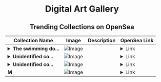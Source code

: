 <div align="center">

# Digital Art Gallery

## Trending Collections on OpenSea

| Collection Name                       | Image                                                                                     | Description                       | OpenSea Link                                                                                          |
|---------------------------------------|-------------------------------------------------------------------------------------------|-----------------------------------|--------------------------------------------------------------------------------------------------------|
| **<details><summary>The swimming do...</summary>The swimming dog</details>** | ![Image](https://i.seadn.io/s/raw/files/f4d03522bc8d607ff4250d9b58817dc4.jpg?w=500&auto=format?w=200&auto=format) |  | <details><summary>Link</summary>[The swimming dog](https://opensea.io/collection/the-swimming-dog)</details> |
| **<details><summary>Unidentified co...</summary>Unidentified contract b403c59d-50e2-4938-94a6-e3a7ef3dffa4</details>** | ![Image](https://i.seadn.io/s/raw/files/a837708742ad8afcb35eb60ba787976d.jpg?w=500&auto=format?w=200&auto=format) |  | <details><summary>Link</summary>[Unidentified contract b403c59d-50e2-4938-94a6-e3a7ef3dffa4](https://opensea.io/collection/unidentified-contract-b403c59d-50e2-4938-94a6-e3a7)</details> |
| **<details><summary>Unidentified co...</summary>Unidentified contract 2f127a48-8daf-40e3-982c-f57884c55af1</details>** | ![Image](https://i.seadn.io/s/raw/files/cf57d187551dd413e4295042fa0b97b2.jpg?w=500&auto=format?w=200&auto=format) |  | <details><summary>Link</summary>[Unidentified contract 2f127a48-8daf-40e3-982c-f57884c55af1](https://opensea.io/collection/unidentified-contract-2f127a48-8daf-40e3-982c-f578)</details> |
| **M** | ![Image](https://i.seadn.io/s/raw/files/38065b30275c84490ea0920ec5ba5949.jpg?w=500&auto=format?w=200&auto=format) |  | <details><summary>Link</summary>[M](https://opensea.io/collection/m-2708)</details> |

</div>